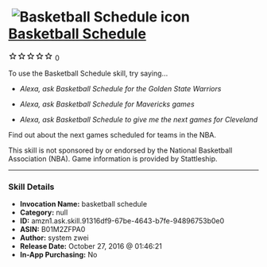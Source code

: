 # &nbsp;<img src="skill_icon" alt="Basketball Schedule icon" width="36"> [Basketball Schedule](http://alexa.amazon.com/#skills/amzn1.ask.skill.91316df9-67be-4643-b7fe-94896753b0e0)
![0 stars](../../images/ic_star_border_black_18dp_1x.png)![0 stars](../../images/ic_star_border_black_18dp_1x.png)![0 stars](../../images/ic_star_border_black_18dp_1x.png)![0 stars](../../images/ic_star_border_black_18dp_1x.png)![0 stars](../../images/ic_star_border_black_18dp_1x.png) 0

To use the Basketball Schedule skill, try saying...

* *Alexa, ask Basketball Schedule for the Golden State Warriors*

* *Alexa, ask Basketball Schedule for Mavericks games*

* *Alexa, ask Basketball Schedule to give me the next games for Cleveland*

Find out about the next games scheduled for teams in the NBA.

This skill is not sponsored by or endorsed by the National Basketball Association (NBA). Game information is provided by Stattleship.

***

### Skill Details

* **Invocation Name:** basketball schedule
* **Category:** null
* **ID:** amzn1.ask.skill.91316df9-67be-4643-b7fe-94896753b0e0
* **ASIN:** B01M2ZFPA0
* **Author:** system zwei
* **Release Date:** October 27, 2016 @ 01:46:21
* **In-App Purchasing:** No
